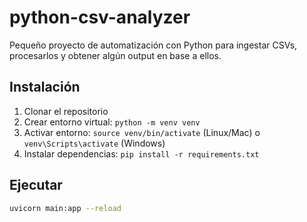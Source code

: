 # python-csv-analyzer
Pequeño proyecto de automatización con Python para ingestar CSVs, procesarlos y obtener algún output en base a ellos.

## Instalación
1. Clonar el repositorio
2. Crear entorno virtual: `python -m venv venv`
3. Activar entorno: `source venv/bin/activate` (Linux/Mac) o `venv\Scripts\activate` (Windows)
4. Instalar dependencias: `pip install -r requirements.txt`

## Ejecutar
```bash
uvicorn main:app --reload